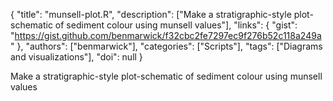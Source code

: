 {
  "title": "munsell-plot.R",
  "description": ["Make a stratigraphic-style plot-schematic of sediment colour using munsell values"],
  "links": {
    "gist": "https://gist.github.com/benmarwick/f32cbc2fe7297ec9f276b52c118a249a"
  },
  "authors": ["benmarwick"],
  "categories": ["Scripts"],
  "tags": ["Diagrams and visualizations"],
  "doi": null
}

<!-- Generated by csv2md.R – do not edit by hand -->

Make a stratigraphic-style plot-schematic of sediment colour using munsell values